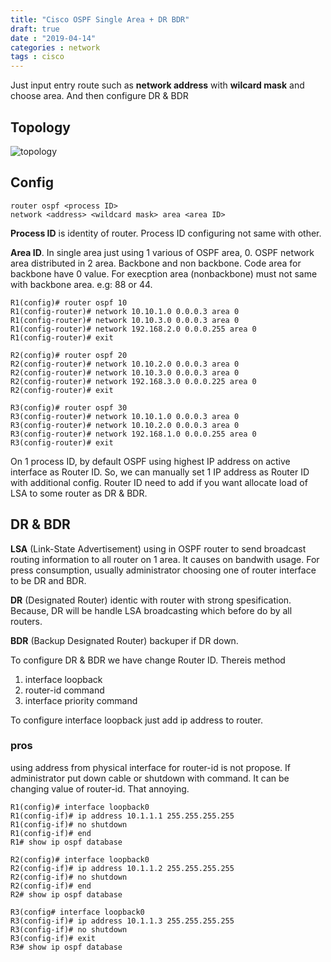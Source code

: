 ```yaml
---
title: "Cisco OSPF Single Area + DR BDR"
draft: true
date : "2019-04-14"
categories : network
tags : cisco
---
```


Just input entry route such as **network address** with **wilcard mask** and choose area. And then configure DR & BDR

## Topology
![topology](https://gblobscdn.gitbook.com/assets%2F-M4i1FkyJ96YEscBnmfS%2F-M4icPZWcnOSs2jE7Vt9%2F-M4ieoxl1sQHB4Bwj25r%2Fospf-single.png?alt=media&token=f6d811fd-344a-4aa5-ac4b-8eef0696b0cc)

## Config
```
router ospf <process ID>
network <address> <wildcard mask> area <area ID>
```
**Process ID** is identity of router. Process ID configuring not same with other.

**Area ID**. In single area just using 1 various of OSPF area, 0. OSPF network area distributed in 2 area. Backbone and non backbone. Code area for backbone have 0 value. For execption area (nonbackbone) must not same with backbone area. e.g: 88 or 44.
```
R1(config)# router ospf 10
R1(config-router)# network 10.10.1.0 0.0.0.3 area 0
R1(config-router)# network 10.10.3.0 0.0.0.3 area 0
R1(config-router)# network 192.168.2.0 0.0.0.255 area 0
R1(config-router)# exit

R2(config)# router ospf 20
R2(config-router)# network 10.10.2.0 0.0.0.3 area 0
R2(config-router)# network 10.10.3.0 0.0.0.3 area 0
R2(config-router)# network 192.168.3.0 0.0.0.225 area 0
R2(config-router)# exit

R3(config)# router ospf 30
R3(config-router)# network 10.10.1.0 0.0.0.3 area 0
R3(config-router)# network 10.10.2.0 0.0.0.3 area 0
R3(config-router)# network 192.168.1.0 0.0.0.255 area 0
R3(config-router)# exit
```

On 1 process ID, by default OSPF using highest IP address on active interface as Router ID. So, we can manually set 1 IP address as Router ID with additional config. Router ID need to add if you want allocate load of LSA to some router as DR & BDR.

## DR & BDR

**LSA** (Link-State Advertisement) using in OSPF router to send broadcast routing information to all router on 1 area. It causes on bandwith usage. For press consumption, usually administrator choosing one of router interface to be DR and BDR.

**DR** (Designated Router) identic with router with strong spesification. Because, DR will be handle LSA broadcasting which before do by all routers.

**BDR** (Backup Designated Router) backuper if DR down.

To configure DR & BDR we have change Router ID. Thereis method

1. interface loopback
2. router-id command
3. interface priority command

To configure interface loopback just add ip address to router.

### pros

using address from physical interface for router-id is not propose. If administrator put down cable or shutdown with command. It can be changing value of router-id. That annoying.

```
R1(config)# interface loopback0
R1(config-if)# ip address 10.1.1.1 255.255.255.255
R1(config-if)# no shutdown
R1(config-if)# end
R1# show ip ospf database

R2(config)# interface loopback0
R2(config-if)# ip address 10.1.1.2 255.255.255.255
R2(config-if)# no shutdown
R2(config-if)# end
R2# show ip ospf database

R3(config# interface loopback0
R3(config-if)# ip address 10.1.1.3 255.255.255.255
R3(config-if)# no shutdown
R3(config-if)# exit
R3# show ip ospf database
```
